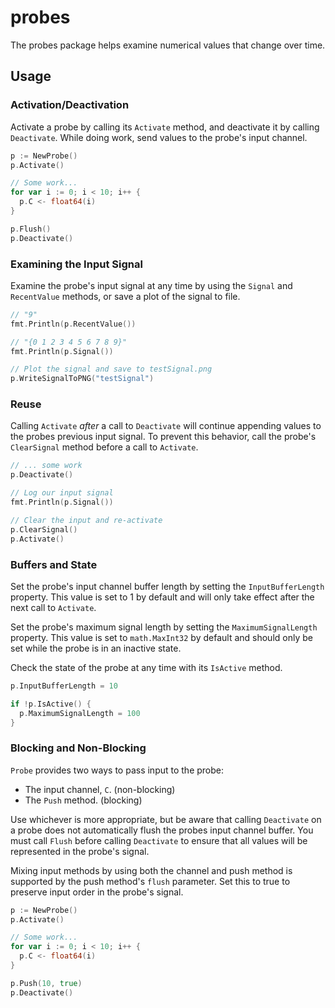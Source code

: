 # probes
The probes package helps examine numerical values that change over time.

## Usage
### Activation/Deactivation
Activate a probe by calling its `Activate` method, and deactivate it by calling `Deactivate`. While doing work, send values to the probe's input channel.

```go
p := NewProbe()
p.Activate()

// Some work...
for var i := 0; i < 10; i++ {
  p.C <- float64(i)
}

p.Flush()
p.Deactivate()
```

### Examining the Input Signal
Examine the probe's input signal at any time by using the `Signal` and `RecentValue` methods, or save a plot of the signal to file.

```go
// "9"
fmt.Println(p.RecentValue())

// "{0 1 2 3 4 5 6 7 8 9}"
fmt.Println(p.Signal())

// Plot the signal and save to testSignal.png
p.WriteSignalToPNG("testSignal")
```

### Reuse
Calling `Activate` _after_ a call to `Deactivate` will continue appending values to the probes previous input signal. To prevent this behavior, call the probe's `ClearSignal` method before a call to `Activate`.

```go
// ... some work
p.Deactivate()

// Log our input signal
fmt.Println(p.Signal())

// Clear the input and re-activate
p.ClearSignal()
p.Activate()
```

### Buffers and State
Set the probe's input channel buffer length by setting the `InputBufferLength` property. This value is set to 1 by default and will only take effect after the next call to `Activate`.

Set the probe's maximum signal length by setting the `MaximumSignalLength` property. This value is set to `math.MaxInt32` by default and should only be set while the probe is in an inactive state.

Check the state of the probe at any time with its `IsActive` method.

```go
p.InputBufferLength = 10

if !p.IsActive() {
  p.MaximumSignalLength = 100
}
```

### Blocking and Non-Blocking
`Probe` provides two ways to pass input to the probe:
- The input channel, `C`. (non-blocking)
- The `Push` method. (blocking)

Use whichever is more appropriate, but be aware that calling `Deactivate` on a probe does not automatically flush the probes input channel buffer. You must call `Flush` before calling `Deactivate` to ensure that all values will be represented in the probe's signal.

Mixing input methods by using both the channel and push method is supported by the push method's `flush` parameter. Set this to true to preserve input order in the probe's signal.

```go
p := NewProbe()
p.Activate()

// Some work...
for var i := 0; i < 10; i++ {
  p.C <- float64(i)
}

p.Push(10, true)
p.Deactivate()
```
